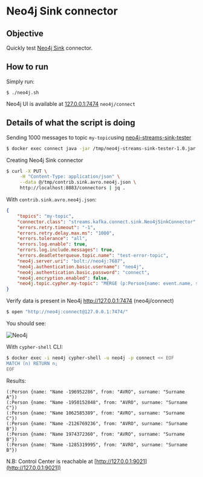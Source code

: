 # Neo4j Sink connector



## Objective

Quickly test [Neo4j Sink](https://neo4j.com/labs/kafka/4.0/kafka-connect/) connector.


## How to run

Simply run:

```
$ ./neo4j.sh
```

Neo4j UI is available at [127.0.0.1:7474](http://127.0.0.1:7474) `neo4j/connect`

## Details of what the script is doing

Sending 1000 messages to topic `my-topic`using [neo4j-streams-sink-tester](https://github.com/conker84/neo4j-streams-sink-tester)

```bash
$ docker exec connect java -jar /tmp/neo4j-streams-sink-tester-1.0.jar -f AVRO -e 1000 -Dkafka.bootstrap.server=broker:9092 -Dkafka.schema.registry.url=http://schema-registry:8081
```

Creating Neo4j Sink connector

```bash
$ curl -X PUT \
     -H "Content-Type: application/json" \
     --data @/tmp/contrib.sink.avro.neo4j.json \
     http://localhost:8083/connectors | jq .
```

With `contrib.sink.avro.neo4j.json`:

```json
{
    "topics": "my-topic",
    "connector.class": "streams.kafka.connect.sink.Neo4jSinkConnector",
    "errors.retry.timeout": "-1",
    "errors.retry.delay.max.ms": "1000",
    "errors.tolerance": "all",
    "errors.log.enable": true,
    "errors.log.include.messages": true,
    "errors.deadletterqueue.topic.name": "test-error-topic",
    "neo4j.server.uri": "bolt://neo4j:7687",
    "neo4j.authentication.basic.username": "neo4j",
    "neo4j.authentication.basic.password": "connect",
    "neo4j.encryption.enabled": false,
    "neo4j.topic.cypher.my-topic": "MERGE (p:Person{name: event.name, surname: event.surname, from: 'AVRO'}) MERGE (f:Family{name: event.surname}) MERGE (p)-[:BELONGS_TO]->(f)"
}
```

Verify data is present in Neo4j http://127.0.0.1:7474 (neo4j/connect)

```bash
$ open "http://neo4j:connect@127.0.0.1:7474/"
```

You should see:

![Neo4j](Screenshot1.png)

With `cypher-shell` CLI:

```bash
$ docker exec -i neo4j cypher-shell -u neo4j -p connect << EOF
MATCH (n) RETURN n;
EOF
```

Results:

```
(:Person {name: "Name -196952286", from: "AVRO", surname: "Surname A"})
(:Person {name: "Name -1950152848", from: "AVRO", surname: "Surname C"})
(:Person {name: "Name 1062585389", from: "AVRO", surname: "Surname C"})
(:Person {name: "Name -2126769236", from: "AVRO", surname: "Surname B"})
(:Person {name: "Name 1974372360", from: "AVRO", surname: "Surname B"})
(:Person {name: "Name -1285319995", from: "AVRO", surname: "Surname B"})
```

N.B: Control Center is reachable at [http://127.0.0.1:9021](http://127.0.0.1:9021])
